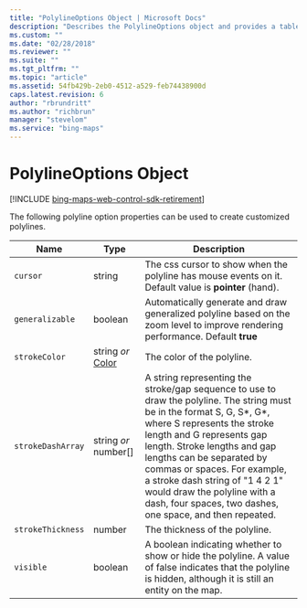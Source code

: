 ```yaml
---
title: "PolylineOptions Object | Microsoft Docs"
description: "Describes the PolylineOptions object and provides a table that outlines the type and description for various object fields."
ms.custom: ""
ms.date: "02/28/2018"
ms.reviewer: ""
ms.suite: ""
ms.tgt_pltfrm: ""
ms.topic: "article"
ms.assetid: 54fb429b-2eb0-4512-a529-feb74438900d
caps.latest.revision: 6
author: "rbrundritt"
ms.author: "richbrun"
manager: "stevelom"
ms.service: "bing-maps"
---
```


# PolylineOptions Object

[!INCLUDE [bing-maps-web-control-sdk-retirement](../../includes/bing-maps-web-control-sdk-retirement.md)]

The following polyline option properties can be used to create customized polylines.

Name             | Type                   | Description
---------------- | ---------------------- | -------------------------------------------
`cursor` | string | The css cursor to show when the polyline has mouse events on it. Default value is **pointer** (hand).
`generalizable` | boolean | Automatically generate and draw generalized polyline based on the zoom level to improve rendering performance. Default **true**
`strokeColor`      | string _or_ [Color](color-class.md)   | The color of the polyline.
`strokeDashArray`  | string _or_ number[]	  | A string representing the stroke/gap sequence to use to draw the polyline. The string must be in the format S, G, S*, G*, where S represents the stroke length and G represents gap length. Stroke lengths and gap lengths can be separated by commas or spaces. For example, a stroke dash string of "1 4 2 1" would draw the polyline with a dash, four spaces, two dashes, one space, and then repeated.
`strokeThickness`  | number                 | The thickness of the polyline.
`visible`          | boolean                | A boolean indicating whether to show or hide the polyline. A value of false indicates that the polyline is hidden, although it is still an entity on the map.
